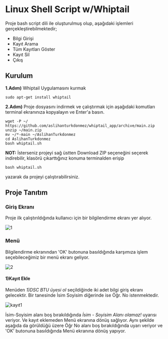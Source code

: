 # Linux Shell Script w/Whiptail
Proje bash script dili ile oluşturulmuş olup, aşağıdaki işlemleri gerçekleştirebilmektedir;
<ul>
  <li>Bilgi Girişi</li>
  <li>Kayıt Arama</li>
  <li>Tüm Kayıtları Göster</li>
  <li>Kayıt Sil</li>
  <li>Çıkış</li>
</ul>

## Kurulum
**1.Adım)** Whiptail Uygulamasını kurmak
```
sudo apt-get install whiptail
```
**2.Adım)** Proje dosyasını indirmek ve çalıştırmak için aşağıdaki komutları terminal ekranınıza kopyalayın ve Enter'a basın.
```
wget -P ~/ https://github.com/aslihanturkdonmez/whiptail_app/archive/main.zip
unzip ~/main.zip
mv ~/*-main ~/AslihanTurkdonmez
cd AslihanTurkdonmez
bash whiptail.sh
```
**NOT:** İsterseniz projeyi sağ üstten Download ZIP seçeneğini seçerek indirebilir, klasörü çıkarttığınız konuma terminalden erişip 
```
bash whiptail.sh
``` 
yazarak da projeyi çalıştırabilirsiniz.

## Proje Tanıtım

### Giriş Ekranı
Proje ilk çalıştırıldığında kullanıcı için bir bilgilendirme ekranı yer alıyor. 

![1](https://user-images.githubusercontent.com/43846857/104632661-1b2afe00-56af-11eb-8548-c97593c4c1fe.png)

### Menü
Bilgilendirme ekranından 'OK' butonuna basıldığında karşımıza işlem seçebileceğimiz bir menü ekranı geliyor.

![2](https://user-images.githubusercontent.com/43846857/104636222-13218d00-56b4-11eb-8d78-44019c63c4d4.png)

#### 1)Kayıt Ekle
Menüden *1)DSC BTU üyesi ol* seçildiğinde iki adet bilgi giriş ekranı gelecektir. Bir tanesinde İsim Soyisim diğerinde ise Öğr. No istenmektedir.

![kayıt1](https://user-images.githubusercontent.com/43846857/104636492-7e6b5f00-56b4-11eb-953a-f438adb941ec.png)

İsim-Soyisim alanı boş bırakıldığında *İsim - Soyisim Alanı olamaz!* uyarısı veriyor. Ve kayıt eklemeden Menü ekranına dönüş sağlıyor. Aynı şekilde aşağıda da görüldüğü üzere Öğr No alanı boş bırakıldığında uyarı veriyor ve 'OK' butonuna basıldığında Menü ekranına dönüş yapıyor.

